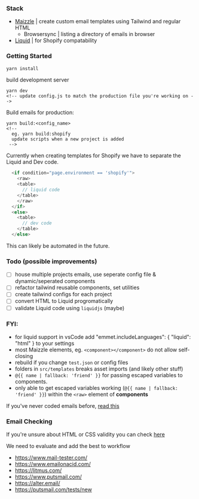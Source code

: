 
### Stack

- [Maizzle](https://maizzle.com/docs/introduction) | create custom email templates using Tailwind and regular HTML
  - Browsersync | listing a directory of emails in browser
- [Liquid](https://shopify.dev/api/liquid) | for Shopify compatability


### Getting Started

```bash
yarn install
```

build development server

```
yarn dev
<!-- update config.js to match the production file you're working on -->
```

Build emails for production:

```
yarn build:<config_name>
<!-- 
  eg. yarn build:shopify
  update scripts when a new project is added
 -->
```

Currently when creating templates for Shopify we have to separate the Liquid and Dev code.

```javascript
  <if condition="page.environment == 'shopify'">
    <raw>
    <table>
      // liquid code
    </table>
    </raw>
  </if>
  <else>
    <table>
      // dev code
    </table>
  </else>
  ```

This can likely be automated in the future.

### Todo (possible improvements)

- [ ] house multiple projects emails, use seperate config file & dynamic/seperated components
- [ ] refactor tailwind reusable components, set utilities
- [ ] create tailwind configs for each project
- [ ] convert HTML to Liquid progromatically
- [ ] validate Liquid code using ``liquidjs`` (maybe)

### FYI:

- for liquid support in vsCode add "emmet.includeLanguages": { "liquid": "html" } to your settings
- most Maizzle elements, eg. `<component></component>` do not allow self-closing
- rebuild if you change ``test.json`` or config files
- folders in  ``src/templates`` breaks asset imports (and likely other stuff)
- ``@{{ name | fallback: 'friend' }}`` for passing escaped variables to components.
- only able to get escaped variables working (``@{{ name | fallback: 'friend' }}``) within the ``<raw>`` element of **components**

If you've never coded emails before, [read this](https://explore.reallygoodemails.com/new-to-email-coding-heres-where-to-start-2494422f0bd4)

### Email Checking

If you're unsure about HTML or CSS validity you can check [here](https://www.caniemail.com/) 

We need to evaluate and add the best to workflow

- https://www.mail-tester.com/
- https://www.emailonacid.com/
- https://litmus.com/
- https://www.putsmail.com/ 
- https://alter.email/
- https://putsmail.com/tests/new
